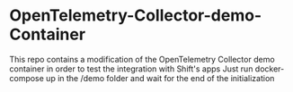 # OpenTelemetry-Collector-demo-Container
This repo contains a modification of the OpenTelemetry Collector demo container in order to test the integration with Shift's apps
Just run docker-compose up in the /demo folder and wait for the end of the initialization
